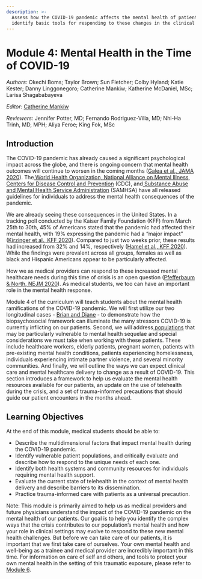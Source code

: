 ```yaml
---
description: >-
  Assess how the COVID-19 pandemic affects the mental health of patients and
  identify basic tools for responding to these changes in the clinical setting.
---
```


# Module 4: Mental Health in the Time of COVID-19

_Authors:_ Okechi Boms; Taylor Brown; Sun Fletcher; Colby Hyland; Katie Kester; Danny Linggonegoro; Catherine Mankiw; Katherine McDaniel, MSc; Larisa Shagababayeva

_Editor:_ [Catherine Mankiw](mailto:catherine_mankiw@hms.harvard.edu)

_Reviewers:_ Jennifer Potter, MD; Fernando Rodriguez-Villa, MD; Nhi-Ha Trinh, MD, MPH; Aliya Feroe; King Fok, MSc

## Introduction

The COVID-19 pandemic has already caused a significant psychological impact across the globe, and there is ongoing concern that mental health outcomes will continue to worsen in the coming months \([Galea et al., JAMA 2020](https://jamanetwork.com/journals/jamainternalmedicine/fullarticle/2764404)\). The[ World Health Organization](https://www.who.int/docs/default-source/coronaviruse/mental-health-considerations.pdf),[ National Alliance on Mental Illness](https://www.nami.org/covid-19-guide), [Centers for Disease Control and Prevention](https://www.cdc.gov/coronavirus/2019-ncov/daily-life-coping/managing-stress-anxiety.html) \(CDC\), and[ Substance Abuse and Mental Health Service Administration](https://www.samhsa.gov/coronavirus) \(SAMHSA\) have all released guidelines for individuals to address the mental health consequences of the pandemic.

We are already seeing these consequences in the United States. In a tracking poll conducted by the Kaiser Family Foundation \(KFF\) from March 25th to 30th, 45% of Americans stated that the pandemic had affected their mental health, with 19% expressing the pandemic had a “major impact” \([Kirzinger et al., KFF 2020](https://www.kff.org/health-reform/report/kff-health-tracking-poll-early-april-2020/)\). Compared to just two weeks prior, these results had increased from 32% and 14%, respectively \([Hamel et al., KFF 2020](https://www.kff.org/global-health-policy/poll-finding/kff-coronavirus-poll-march-2020/)\). While the findings were prevalent across all groups, females as well as black and Hispanic Americans appear to be particularly affected.

How we as medical providers can respond to these increased mental healthcare needs during this time of crisis is an open question \([Pfefferbaum & North, NEJM 2020](https://www.nejm.org/doi/full/10.1056/NEJMp2008017?query=recirc_top_ribbon_article_3)\). As medical students, we too can have an important role in the mental health response. 

Module 4 of the curriculum will teach students about the mental health ramifications of the COVID-19 pandemic. We will first utilize our two longitudinal cases - [Brian and Diane](https://curriculum.covidstudentresponse.org/curriculum-overview/cases) - to demonstrate how the biopsychosocial framework can illuminate the many stressors COVID-19 is currently inflicting on our patients. Second, we will address[ populations](special-considerations-for-at-risk-populations.md) that may be particularly vulnerable to mental health sequelae and special considerations we must take when working with these patients. These include healthcare workers, elderly patients, pregnant women, patients with pre-existing mental health conditions, patients experiencing homelessness, individuals experiencing intimate partner violence, and several minority communities. And finally, we will outline the ways we can expect clinical care and mental healthcare delivery to change as a result of COVID-19. This section introduces a framework to help us evaluate the mental health resources available for our patients, an update on the use of telehealth during the crisis, and a set of trauma-informed precautions that should guide our patient encounters in the months ahead.

## Learning Objectives

At the end of this module, medical students should be able to: 

* Describe the multidimensional factors that impact mental health during the COVID-19 pandemic.
* Identify vulnerable patient populations, and critically evaluate and describe how to respond to the unique needs of each one. 
* Identify both health systems and community resources for individuals requiring mental health support.
* Evaluate the current state of telehealth in the context of mental health delivery and describe barriers to its dissemination.
* Practice trauma-informed care with patients as a universal precaution.

Note: This module is primarily aimed to help us as medical providers and future physicians understand the impact of the COVID-19 pandemic on the mental health of our patients. Our goal is to help you identify the complex ways that the crisis contributes to our population’s mental health and how your role in clinical settings may evolve to respond to these new mental health challenges. But before we can take care of our patients, it is important that we first take care of ourselves. Your own mental health and well-being as a trainee and medical provider are incredibly important in this time. For information on care of self and others, and tools to protect your own mental health in the setting of this traumatic exposure, please refer to [Module 6](https://curriculum.covidstudentresponse.org/module-6-training-for-clinical-roles/care-for-self-and-others-during-crisis).

